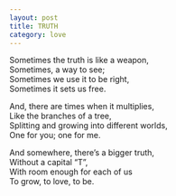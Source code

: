```yaml
---
layout: post
title: TRUTH
category: love
---
```


Sometimes the truth is like a weapon,  
Sometimes, a way to see;  
Sometimes we use it to be right,  
Sometimes it sets us free.

And, there are times when it multiplies,  
Like the branches of a tree,  
Splitting and growing into different worlds,  
One for you; one for me.

And somewhere, there’s a bigger truth,  
Without a capital “T”,  
With room enough for each of us  
To grow, to love, to be.
